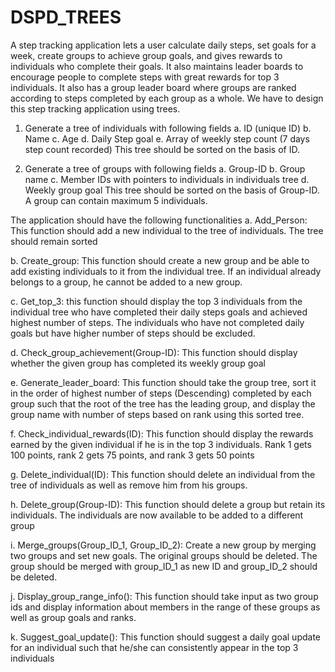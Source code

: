 # DSPD_TREES
A step tracking application lets a user calculate daily steps, set goals for a week, create groups to
achieve group goals, and gives rewards to individuals who complete their goals. It also maintains
leader boards to encourage people to complete steps with great rewards for top 3 individuals. It also
has a group leader board where groups are ranked according to steps completed by each group as a
whole. We have to design this step tracking application using trees.

1. Generate a tree of individuals with following fields
a. ID (unique ID)
b. Name
c. Age
d. Daily Step goal
e. Array of weekly step count (7 days step count recorded)
This tree should be sorted on the basis of ID.

2. Generate a tree of groups with following fields
a. Group-ID
b. Group name
c. Member IDs with pointers to individuals in individuals tree
d. Weekly group goal
This tree should be sorted on the basis of Group-ID. A group can contain maximum 5
individuals.

The application should have the following functionalities
a. Add_Person: This function should add a new individual to the tree of individuals. The
tree should remain sorted

b. Create_group: This function should create a new group and be able to add existing
individuals to it from the individual tree. If an individual already belongs to a group,
he cannot be added to a new group.

c. Get_top_3: this function should display the top 3 individuals from the individual tree
who have completed their daily steps goals and achieved highest number of steps.
The individuals who have not completed daily goals but have higher number of steps
should be excluded.

d. Check_group_achievement(Group-ID): This function should display whether the
given group has completed its weekly group goal

e. Generate_leader_board: This function should take the group tree, sort it in the
order of highest number of steps (Descending) completed by each group such that
the root of the tree has the leading group, and display the group name with number
of steps based on rank using this sorted tree.

f. Check_individual_rewards(ID): This function should display the rewards earned by
the given individual if he is in the top 3 individuals. Rank 1 gets 100 points, rank 2
gets 75 points, and rank 3 gets 50 points

g. Delete_individual(ID): This function should delete an individual from the tree of
individuals as well as remove him from his groups.

h. Delete_group(Group-ID): This function should delete a group but retain its
individuals. The individuals are now available to be added to a different group

i. Merge_groups(Group_ID_1, Group_ID_2): Create a new group by merging two
groups and set new goals. The original groups should be deleted. The group should
be merged with group_ID_1 as new ID and group_ID_2 should be deleted.

j. Display_group_range_info(): This function should take input as two group ids and
display information about members in the range of these groups as well as group
goals and ranks.

k. Suggest_goal_update(): This function should suggest a daily goal update for an
individual such that he/she can consistently appear in the top 3 individuals

